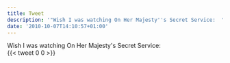 ```yaml
---
title: Tweet
description: '"Wish I was watching On Her Majesty''s Secret Service:  "'
date: '2010-10-07T14:10:57+01:00'
---
```

Wish I was watching On Her Majesty's Secret Service:  
      {{< tweet 0 0 >}}
    
